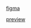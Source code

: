 [figma](https://www.figma.com/file/r9RnpJZ6IwYEDAGiymdXBj/YouTube-Createx-Marathon?type=design&node-id=0-1&mode=design&t=pOE0sehVajYhCPPI-0)

[preview](https://live.verstaem.online/createx/)
